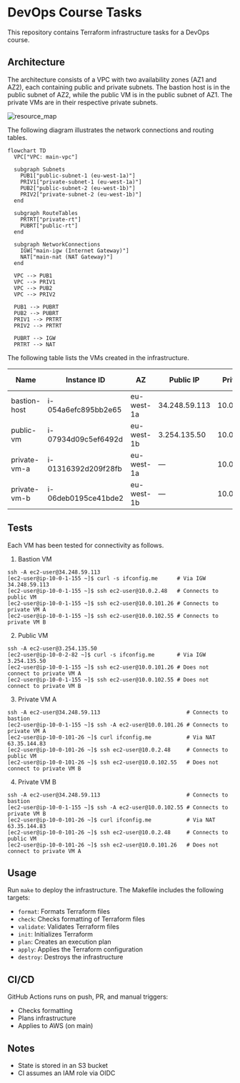 # DevOps Course Tasks

This repository contains Terraform infrastructure tasks for a DevOps course.

## Architecture

The architecture consists of a VPC with two availability zones (AZ1 and AZ2), each containing public and private subnets. The bastion host is in the public subnet of AZ2, while the public VM is in the public subnet of AZ1. The private VMs are in their respective private subnets.

![resource_map](https://github.com/user-attachments/assets/e256d21a-158a-44f1-a52c-9068112e3635)

The following diagram illustrates the network connections and routing tables.

```mermaid
flowchart TD
  VPC["VPC: main-vpc"]

  subgraph Subnets
    PUB1["public-subnet-1 (eu-west-1a)"]
    PRIV1["private-subnet-1 (eu-west-1a)"]
    PUB2["public-subnet-2 (eu-west-1b)"]
    PRIV2["private-subnet-2 (eu-west-1b)"]
  end

  subgraph RouteTables
    PRTRT["private-rt"]
    PUBRT["public-rt"]
  end

  subgraph NetworkConnections
    IGW["main-igw (Internet Gateway)"]
    NAT["main-nat (NAT Gateway)"]
  end

  VPC --> PUB1
  VPC --> PRIV1
  VPC --> PUB2
  VPC --> PRIV2

  PUB1 --> PUBRT
  PUB2 --> PUBRT
  PRIV1 --> PRTRT
  PRIV2 --> PRTRT

  PUBRT --> IGW
  PRTRT --> NAT
```

The following table lists the VMs created in the infrastructure.

| Name             | Instance ID            | AZ         | Public IP        | Private IP     | Security Group  |
|------------------|------------------------|------------|------------------|----------------|-----------------|
| bastion-host     | i-054a6efc895bb2e65    | eu-west-1a | 34.248.59.113    | 10.0.1.155     | bastion-sg      |
| public-vm        | i-07934d09c5ef6492d    | eu-west-1b | 3.254.135.50     | 10.0.2.48      | public-vm-sg    |
| private-vm-a     | i-01316392d209f28fb    | eu-west-1a | —                | 10.0.101.26    | private-vm-sg   |
| private-vm-b     | i-06deb0195ce41bde2    | eu-west-1b | —                | 10.0.102.55    | private-vm-sg   |

## Tests

Each VM has been tested for connectivity as follows.

1. Bastion VM

```
ssh -A ec2-user@34.248.59.113
[ec2-user@ip-10-0-1-155 ~]$ curl -s ifconfig.me      # Via IGW
34.248.59.113
[ec2-user@ip-10-0-1-155 ~]$ ssh ec2-user@10.0.2.48   # Connects to public VM
[ec2-user@ip-10-0-1-155 ~]$ ssh ec2-user@10.0.101.26 # Connects to private VM A
[ec2-user@ip-10-0-1-155 ~]$ ssh ec2-user@10.0.102.55 # Connects to private VM B
```

2. Public VM

```
ssh -A ec2-user@3.254.135.50
[ec2-user@ip-10-0-2-82 ~]$ curl -s ifconfig.me       # Via IGW
3.254.135.50
[ec2-user@ip-10-0-1-155 ~]$ ssh ec2-user@10.0.101.26 # Does not connect to private VM A
[ec2-user@ip-10-0-1-155 ~]$ ssh ec2-user@10.0.102.55 # Does not connect to private VM B
```

3. Private VM A

```
ssh -A ec2-user@34.248.59.113                           # Connects to bastion
[ec2-user@ip-10-0-1-155 ~]$ ssh -A ec2-user@10.0.101.26 # Connects to private VM A
[ec2-user@ip-10-0-101-26 ~]$ curl ifconfig.me           # Via NAT
63.35.144.83
[ec2-user@ip-10-0-101-26 ~]$ ssh ec2-user@10.0.2.48     # Connects to public VM
[ec2-user@ip-10-0-101-26 ~]$ ssh ec2-user@10.0.102.55   # Does not connect to private VM B
```

4. Private VM B

```
ssh -A ec2-user@34.248.59.113                           # Connects to bastion
[ec2-user@ip-10-0-1-155 ~]$ ssh -A ec2-user@10.0.102.55 # Connects to private VM B
[ec2-user@ip-10-0-101-26 ~]$ curl ifconfig.me           # Via NAT
63.35.144.83
[ec2-user@ip-10-0-101-26 ~]$ ssh ec2-user@10.0.2.48     # Connects to public VM
[ec2-user@ip-10-0-101-26 ~]$ ssh ec2-user@10.0.101.26   # Does not connect to private VM A
```

## Usage

Run `make` to deploy the infrastructure. The Makefile includes the following targets:

- `format`: Formats Terraform files
- `check`: Checks formatting of Terraform files
- `validate`: Validates Terraform files
- `init`: Initializes Terraform
- `plan`: Creates an execution plan
- `apply`: Applies the Terraform configuration
- `destroy`: Destroys the infrastructure

## CI/CD

GitHub Actions runs on push, PR, and manual triggers:

- Checks formatting
- Plans infrastructure
- Applies to AWS (on main)

## Notes

- State is stored in an S3 bucket
- CI assumes an IAM role via OIDC
